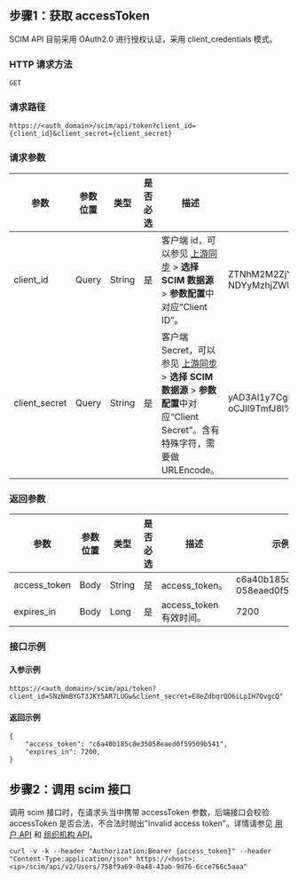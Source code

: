 

## 步骤1：获取 accessToken
SCIM API 目前采用 OAuth2.0 进行授权认证，采用 client_credentials 模式。



### HTTP 请求方法
```
GET
```


### 请求路径
```
https://<auth_domain>/scim/api/token?client_id={client_id}&client_secret={client_secret}
```

### 请求参数
<table>
<thead>
<tr>
<th width="10%">参数</th>
<th width="10%">参数位置</th>
<th width="10%">类型</th>
<th width="10%">是否必选</th>
<th width="30%">描述</th>
<th width="30%">示例值</th>
</tr>
</thead>
<tbody><tr>
<td>client_id</td>
<td>Query</td>
<td>String</td>
<td>是</td>
<td>客户端 id，可以参见 <a href="https://console.cloud.tencent.com/eiam/sync-center/upstream">上游同步</a>  &gt; <strong>选择 SCIM 数据源</strong> &gt;  <strong>参数配置</strong>中对应“Client ID”。</td>
<td>ZTNhM2M2ZjYyYTNj<br>NDYyMzhjZWU0ZjEwOTExMmU3YjQ</td>
</tr>
<tr>
<td>client_secret</td>
<td>Query</td>
<td>String</td>
<td>是</td>
<td>客户端Secret，可以参见 <a href="https://console.cloud.tencent.com/eiam/sync-center/upstream">上游同步</a>  &gt; <strong>选择 SCIM 数据源</strong> &gt;  <strong>参数配置</strong>中对应“Client Secret”。含有特殊字符，需要做 URLEncode。</td>
<td>yAD3AI1y7CgKkO<br>oCJIl9TmfJ8l%2B%2FMYyl</td>
</tr>
</tbody></table>


### 返回参数
<table>
<thead>
<tr>
<th width="10%">参数</th>
<th width="10%">参数位置</th>
<th width="10%">类型</th>
<th width="10%">是否必选</th>
<th width="30%">描述</th>
<th width="30%">示例值</th>
</tr>
</thead>
<tbody><tr>
<td>access_token</td>
<td>Body</td>
<td>String</td>
<td>是</td>
<td>access_token。</td>
<td>c6a40b185c8e35<br>058eaed0f59509b541</td>
</tr>
<tr>
<td>expires_in</td>
<td>Body</td>
<td>Long</td>
<td>是</td>
<td>access_token 有效时间。</td>
<td>7200</td>
</tr>
</tbody></table>


###  接口示例
#### 入参示例
```
https://<auth_domain>/scim/api/token?client_id=SNzNmBYGT3JKY5AR7LUGw&client_secret=E8eZdbqrQO6iLpIH7QvgcQ"
```

#### 返回示例
```
{
    "access_token": "c6a40b185c8e35058eaed0f59509b541",
    "expires_in": 7200,
}
```

## 步骤2：调用 scim 接口
调用 scim 接口时，在请求头当中携带 accessToken 参数，后端接口会校验 accessToken 是否合法，不合法时抛出"Invalid access token"。详情请参见 [用户 API](https://cloud.tencent.com/document/product/1442/68875) 和 [组织机构 API](https://cloud.tencent.com/document/product/1442/68897)。
```
curl -v -k --header "Authorization:Bearer {access_token}" --header "Content-Type:application/json" https://<host>:<ip>/scim/api/v2/Users/758f9a69-0a48-43ab-9d76-6cce766c5aaa"
```
